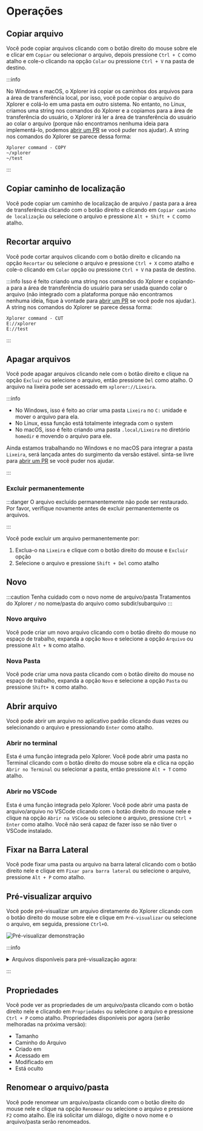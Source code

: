 # Operações

## Copiar arquivo

Você pode copiar arquivos clicando com o botão direito do mouse sobre ele e clicar em `Copiar` ou selecionar o arquivo, depois pressione `Ctrl + C` como atalho e cole-o clicando na opção `Colar` ou pressione `Ctrl + V` na pasta de destino.

:::info

No Windows e macOS, o Xplorer irá copiar os caminhos dos arquivos para a área de transferência local, por isso, você pode copiar o arquivo do Xplorer e colá-lo em uma pasta em outro sistema. No entanto, no Linux, criamos uma string nos comandos do Xplorer e a copiamos para a área de transferência do usuário, o Xplorer irá ler a área de transferência do usuário ao colar o arquivo (porque não encontramos nenhuma ideia para implementá-lo, podemos [abrir um PR](/community/Contributing/#pull-requests) se você puder nos ajudar). A string nos comandos do Xplorer se parece dessa forma:

```
Xplorer command - COPY
~/xplorer
~/test
```

:::

## Copiar caminho de localização

Você pode copiar um caminho de localização de arquivo / pasta para a área de transferência clicando com o botão direito e clicando em `Copiar caminho de localização` ou selecione o arquivo e pressione `Alt + Shift + C` como atalho.

## Recortar arquivo

Você pode cortar arquivos clicando com o botão direito e clicando na opção `Recortar` ou selecione o arquivo e pressione ` Ctrl + X ` como atalho e cole-o clicando em ` Colar ` opção ou pressione ` Ctrl + V ` na pasta de destino.

:::info Isso é feito criando uma string nos comandos do Xplorer e copiando-a para a área de transferência do usuário para ser usada quando colar o arquivo (não integrado com a plataforma porque não encontramos nenhuma ideia, fique à vontade para [abrir um PR](/community/Contributing/#pull-requests) se você pode nos ajudar.). A string nos comandos do Xplorer se parece dessa forma:

```
Xplorer command - CUT
E://xplorer
E://test
```

:::

## Apagar arquivos

Você pode apagar arquivos clicando nele com o botão direito e clique na opção `Excluir` ou selecione o arquivo, então pressione `Del` como atalho. O arquivo na lixeira pode ser acessado em `xplorer://Lixeira`.

:::info

-   No Windows, isso é feito ao criar uma pasta `Lixeira` no `C:` unidade e mover o arquivo para ela.
-   No Linux, essa função está totalmente integrada com o system
-   No macOS, isso é feito criando uma pasta `.local/Lixeira` no diretório `homedir` e movendo o arquivo para ele.

Ainda estamos trabalhando no Windows e no macOS para integrar a pasta `Lixeira`, será lançada antes do surgimento da versão estável. sinta-se livre para [abrir um PR](/community/Contributing/#pull-requests) se você puder nos ajudar.

:::

### Excluir permanentemente

:::danger O arquivo excluído permanentemente não pode ser restaurado. Por favor, verifique novamente antes de excluir permanentemente os arquivos.

:::

Você pode excluir um arquivo permanentemente por:

1. Exclua-o na `Lixeira` e clique com o botão direito do mouse e `Excluir` opção
2. Selecione o arquivo e pressione `Shift + Del` como atalho

## Novo

:::caution Tenha cuidado com o novo nome de arquivo/pasta Tratamentos do Xplorer `/` no nome/pasta do arquivo como subdir/subarquivo :::

### Novo arquivo

Você pode criar um novo arquivo clicando com o botão direito do mouse no espaço de trabalho, expanda a opção `Novo` e selecione a opção `Arquivo` ou pressione `Alt + N` como atalho.

### Nova Pasta

Você pode criar uma nova pasta clicando com o botão direito do mouse no espaço de trabalho, expanda a opção `Novo` e selecione a opção `Pasta` ou pressione `Shift+ N` como atalho.

## Abrir arquivo

Você pode abrir um arquivo no aplicativo padrão clicando duas vezes ou selecionando o arquivo e pressionando `Enter` como atalho.

### Abrir no terminal

Esta é uma função integrada pelo Xplorer. Você pode abrir uma pasta no Terminal clicando com o botão direito do mouse sobre ela e clica na opção `Abrir no Terminal` ou selecionar a pasta, então pressione `Alt + T` como atalho.

### Abrir no VSCode

Esta é uma função integrada pelo Xplorer. Você pode abrir uma pasta de arquivo/arquivo no VSCode clicando com o botão direito do mouse nele e clique na opção `Abrir na VSCode` ou selecione o arquivo, pressione `Ctrl + Enter` como atalho. Você não será capaz de fazer isso se não tiver o VSCode instalado.

## Fixar na Barra Lateral

Você pode fixar uma pasta ou arquivo na barra lateral clicando com o botão direito nele e clique em `Fixar para barra lateral` ou selecione o arquivo, pressione `Alt + P` como atalho.

## Pré-visualizar arquivo

Você pode pré-visualizar um arquivo diretamente do Xplorer clicando com o botão direito do mouse sobre ele e clique em `Pré-visualizar` ou selecione o arquivo, em seguida, pressione `Ctrl+O`.

![Pré-visualizar demonstração](/img/docs/preview.png)

:::info

<details>
<summary>
Arquivos disponíveis para pré-visualização agora:
</summary>

```json
[
    ".pdf",
    ".html",
    ".docx",
    ".htm",
    ".xlsx",
    ".xls",
    ".xlsb",
    "xls",
    ".ods",
    ".fods",
    ".csv",
    ".txt",
    ".py",
    ".js",
    ".bat",
    ".css",
    ".c++",
    ".cpp",
    ".cc",
    ".c",
    ".diff",
    ".patch",
    ".go",
    ".java",
    ".json",
    ".php",
    ".ts",
    ".tsx",
    ".jsx",
    ".jpg",
    ".png",
    ".gif",
    ".bmp",
    ".jpeg",
    ".jpe",
    ".jif",
    ".jfif",
    ".jfi",
    ".webp",
    ".tiff",
    ".tif",
    ".ico",
    ".svg",
    ".webp",
    ".mp4",
    ".webm",
    ".mpg",
    ".mp2",
    ".mpeg",
    ".mpe",
    ".mpv",
    ".ocg",
    ".m4p",
    ".m4v",
    ".avi",
    ".wmv",
    ".mov",
    ".qt",
    ".flv",
    ".swf",
    ".md"
]
```

</details>

:::

## Propriedades

Você pode ver as propriedades de um arquivo/pasta clicando com o botão direito nele e clicando em `Propriedades` ou selecione o arquivo e pressione `Ctrl + P` como atalho. Propriedades disponíveis por agora (serão melhoradas na próxima versão):

-   Tamanho
-   Caminho do Arquivo
-   Criado em
-   Acessado em
-   Modificado em
-   Está oculto

## Renomear o arquivo/pasta

Você pode renomear um arquivo/pasta clicando com o botão direito do mouse nele e clique na opção `Renomear` ou selecione o arquivo e pressione `F2` como atalho. Ele irá solicitar um diálogo, digite o novo nome e o arquivo/pasta serão renomeados.

